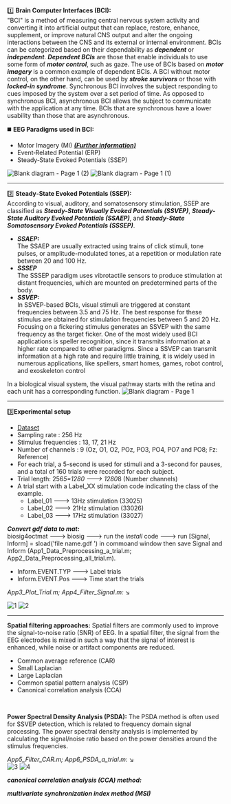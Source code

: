 :one: **Brain Computer Interfaces (BCI):**<br/>
"BCI" is a method of measuring central nervous system activity and converting it into artificial output that can replace, restore, enhance, supplement, or improve natural CNS output and alter the ongoing interactions between the CNS and its external or internal environment. BCIs can be categorized based on their dependability as ***dependent*** or ***independent***. ***Dependent BCIs*** are those that enable individuals to use some form of ***motor control***, such as gaze. The use of BCIs based on ***motor imagery*** is a common example of dependent BCIs. A BCI without motor control, on the other hand, can be used by ***stroke survivors*** or those with ***locked-in syndrome***. Synchronous BCI involves the subject responding to cues imposed by the system over a set period of time. As opposed to synchronous BCI, asynchronous BCI allows the subject to communicate with the application at any time. BCIs that are synchronous have a lower usability than those that are asynchronous.

:black_medium_square: **EEG Paradigms used in BCI:**<br/>
- Motor Imagery (MI) ***[(Further information)](https://github.com/RezaSaadatyar/Motor-imagery-based-EEG-signal-processing)***
- Event‑Related Potential (ERP)
- Steady‑State Evoked Potentials (SSEP)

![Blank diagram - Page 1 (2)](https://user-images.githubusercontent.com/96347878/209584607-b819be1b-70a0-4706-9d5a-fed87ef27aef.png) ![Blank diagram - Page 1 (1)](https://user-images.githubusercontent.com/96347878/209584696-fb5f1cde-1271-40ba-bd23-e80a74f3b284.png)

---

:two: **Steady‑State Evoked Potentials (SSEP):**<br/>
According to visual, auditory, and somatosensory stimulation, SSEP are classified as ***Steady-State Visually Evoked Potentials (SSVEP)***, ***Steady-State Auditory Evoked Potentials (SSAEP)***, and ***Steady-State Somatosensory Evoked Potentials (SSSEP)***.
- ***SSAEP:***<br/>
The SSAEP are usually extracted using trains of click stimuli, tone pulses, or amplitude-modulated tones, at a repetition or modulation rate between 20 and 100 Hz.
- ***SSSEP***<br/>
The SSSEP paradigm uses vibrotactile sensors to produce stimulation at distant frequencies, which are mounted on predetermined parts of the body.  
- ***SSVEP:***<br/>
In SSVEP-based BCIs, visual stimuli are triggered at constant frequencies between 3.5 and 75 Hz. The best response for these stimulus are obtained for stimulation frequencies between 5 and 20 Hz. Focusing on a fickering stimulus generates an SSVEP with the same frequency as the target ficker.  One of the most widely used BCI applications is speller recognition, since it transmits information at a higher rate compared to other paradigms. Since a SSVEP can transmit information at a high rate and require little training, it is widely used in numerous applications, like spellers, smart homes, games, robot control, and exoskeleton control

In a biological visual system, the visual pathway starts with the retina and each unit has a corresponding function. ![Blank diagram - Page 1](https://user-images.githubusercontent.com/96347878/209627515-0b65056e-daa5-4e82-85ff-f630d3e19f53.png)

----

:three:**Experimental setup**<br/>
- [Dataset](https://github.com/sylvchev/dataset-ssvep-led)
- Sampling rate : 256 Hz
- Stimulus frequencies : 13, 17, 21 Hz
- Number of channels : 9 (Oz, O1, O2, POz, PO3, PO4, PO7 and PO8; Fz: Reference)
- For each trial, a 5-second is used for stimuli and a 3-second for pauses, and a total of 160 trials were recorded for each subject.
- Trial length: 256*5=1280 ---> 1280*8 (Number channels)
- A trial start with a Label_XX stimulation code indicating the class of the example. 
   - Label_01 ---> 13Hz stimulation (33025)
   - Label_02 ---> 21Hz stimulation (33026) 
   - Label_03 ---> 17Hz stimulation (33027)

***Convert gdf data to mat:***<br/>
biosig4octmat ---> biosig ---> run the *install* code ---> run [Signal, Inform] = sload('file name.gdf ') in commoand window then save Signal and Inform (App1_Data_Preprocessing_a_trial.m; App2_Data_Preprocessing_all_trial.m).
- Inform.EVENT.TYP ---> Label trials
- Inform.EVENT.Pos ---> Time start the trials

*App3_Plot_Trial.m;  App4_Filter_Signal.m:* :arrow_lower_right:<br/>

![1](https://user-images.githubusercontent.com/96347878/218717042-02bdc58d-5a73-4cb2-981a-d049119ce0ed.png) ![2](https://user-images.githubusercontent.com/96347878/218717022-2f2673fa-76e8-4b85-a51f-f16a3420115f.png)

----
**Spatial filtering approaches:** Spatial filters are commonly used to improve the signal-to-noise ratio (SNR) of EEG. In a spatial filter, the signal from the EEG electrodes is mixed in such a way that the signal of interest is enhanced, while noise or artifact components are reduced.
 - Common average reference (CAR)
 - Small Laplacian
 - Large Laplacian 
 - Common spatial pattern analysis (CSP)
 - Canonical correlation analysis (CCA)
 <br/>
 
**Power Spectral Density Analysis (PSDA):** The PSDA method is often used for SSVEP detection, which is related to frequency domain signal processing. The power spectral density analysis is implemented by calculating the signal/noise ratio based on the power densities around the stimulus frequencies.<br/>

*App5_Filter_CAR.m; App6_PSDA_a_trial.m:* :arrow_lower_right:<br/>
![3](https://user-images.githubusercontent.com/96347878/218726457-8b5d6773-f33a-4e97-9a76-166e3654d6dc.png) ![4](https://user-images.githubusercontent.com/96347878/218726433-d36dbd69-167a-41c4-8b06-26c3fa3104b8.png)


***canonical correlation analysis (CCA) method:***

***multivariate synchronization index method (MSI)***


